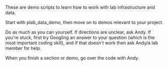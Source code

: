 These are demo scripts to learn how to work with lab infrastructure and data. 

Start with plab_data_demo, then move on to demos relevant to your project. 

Do as much as you can yourself. If directions are unclear, ask Andy. 
If you're stuck, first try Googling an answer to your question (which is the most important coding skill), and if that doesn't work then ask Andy/a lab member for help. 

When you finish a section or demo, go over the code with Andy.
